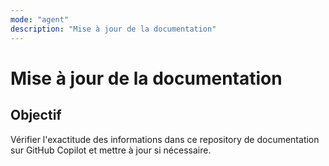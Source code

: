 ```yaml
---
mode: "agent"
description: "Mise à jour de la documentation"
---
```


# Mise à jour de la documentation

## Objectif

Vérifier l'exactitude des informations dans ce repository de documentation sur GitHub Copilot et mettre à jour si nécessaire.
